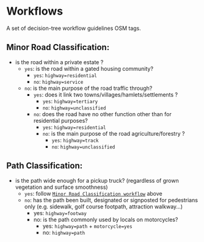 # Workflows

A set of decision-tree workflow guidelines OSM tags.

## Minor Road Classification:

- is the road within a private estate ?
  - `yes`: is the road within a gated housing community?
    - `yes`: `highway=residential`
    - `no`: `highway=service`
  - `no`: is the main purpose of the road traffic through?
    - `yes`: does it link two towns/villages/hamlets/settlements ? 
      - `yes`: `highway=tertiary`
      - `no`: `highway=unclassified`
    - `no`:  does the road have no other function other than for residential purposes?
      - `yes`: `highway=residential`
      - `no`: is the main purpose of the road agriculture/forestry ?
        - `yes`: `highway=track`
        - `no`: `highway=unclassified`

## Path Classification:

- is the path wide enough for a pickup truck? (regardless of grown vegetation and surface smoothness)
    - `yes`: follow [`Minor Road Classification workflow`](#minor-road-classification) above
    - `no`: has the path been built, designated or signposted for pedestrians only (e.g. sidewalk, golf course footpath, attraction walkway…)
        - yes: `highway=footway`
        - no: is the path commonly used by locals on motorcycles?
            - yes: `highway=path` + `motorcycle=yes`
            - no: `highway=path`
